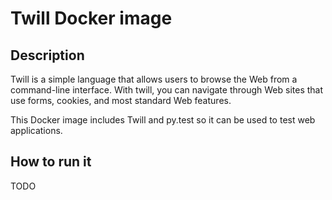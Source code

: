 # Twill Docker image

## Description

Twill is a simple language that allows users to browse the Web from a
command-line interface. With twill, you can navigate through Web sites that
use forms, cookies, and most standard Web features.

This Docker image includes Twill and py.test so it can be used to test web
applications.

## How to run it

TODO
